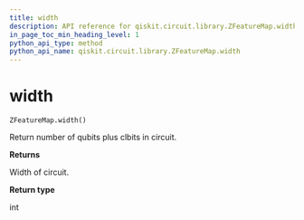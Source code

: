 ```yaml
---
title: width
description: API reference for qiskit.circuit.library.ZFeatureMap.width
in_page_toc_min_heading_level: 1
python_api_type: method
python_api_name: qiskit.circuit.library.ZFeatureMap.width
---
```


# width

<span id="qiskit.circuit.library.ZFeatureMap.width" />

`ZFeatureMap.width()`

Return number of qubits plus clbits in circuit.

**Returns**

Width of circuit.

**Return type**

int

